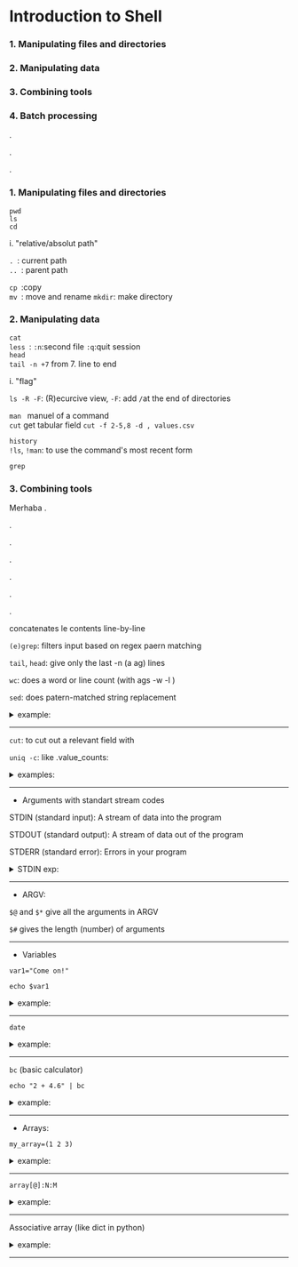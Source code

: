 # Introduction to Shell
### 1. Manipulating files and directories
### 2. Manipulating data
### 3. Combining tools
### 4. Batch processing

.

.

.

### 1. Manipulating files and directories

```pwd ```   
```ls ```   
```cd ```

i. "relative/absolut path"

```. ```: current path  
```.. ```: parent path 

```cp ```:copy  
```mv ```: move and rename 
```mkdir```: make directory


### 2. Manipulating data

```cat ```   
```less ```: ```:n```:second file ```:q```:quit session   
```head ```  
```tail -n +7``` from 7. line to end

i. "flag"

```ls -R -F```: (R)ecurcive view, ```-F```: add ```/```at the end of directories

```man ``` manuel of a command  
```cut``` get tabular field   ```cut -f 2-5,8 -d , values.csv```

```history```  
```!ls```, ```!man```: to use the command's most recent form

```grep```


### 3. Combining tools





Merhaba
.

.

.

.



.

.

.



concatenates le contents line-by-line

```(e)grep```: filters input based on regex paern matching

```tail```, ```head```: give only the last -n (a ag) lines

```wc```: does a word or line count (with ags -w -l )

```sed```: does patern-matched string replacement

<details>
<summary> example:</summary>

```bash
cat example.txt | egrep 'fisrt_word|second_word' | wc -l
```
</details>

---

```cut```: to cut out a relevant field with

```uniq -c```: like .value_counts:

<details>
<summary> examples:</summary>

```bash
cat example.csv | cut -d "," -f 2 | tail -n +2 | sort | uniq -c
```

```bash
cat example.csv | sed 's/exist_name/new_name/g' | sed 's/exist_name/new_name/g' > example_edited.csv
```
</details>

---

* Arguments with standart stream codes

STDIN (standard input): A stream of data into the program

STDOUT (standard output): A stream of data out of the program

STDERR (standard error): Errors in your program

<details>
<summary> STDIN exp:</summary>

```bash
cat file.txt > new_file.txt
```
</details>

---

* ARGV:

```$@```  and ```$*``` give all the arguments in ARGV

```$#``` gives the length (number) of arguments


---

* Variables

```var1="Come on!"```

```echo $var1```

<details>
<summary> example:</summary>

```bash
var='ABCDE'
var_singlequote='$var'
echo $var_singlequote

$var 

var_doublequote="$var"
echo $var_doublequote

ABCDE
```
</details>

----

```date```

<details>
<summary> example:</summary>

```bash
var="The date is`date`."
echo $var

The date is Mon 5 Feb 2020 14:44:12 AEDT.
```

```bash
var1="The date is`date`."
var2="The date is $(date)."
echo $var1
echo $var2

The date is Mon 5 Feb 2020 14:43:55 AEDT.
The date is Mon 5 Feb 2020 14:43:55 AEDT.
```
</details>

---
```bc``` (basic calculator) 

```echo "2 + 4.6" | bc```

<details>
<summary> example:</summary>

```bash
echo "10 / 3" | bc

3

echo "scale=3; 10 / 3" | bc

3.333
```
</details>

---

* Arrays:

```my_array=(1 2 3)```
<details>
<summary> example:</summary>

```bash
my_array=(1 3 5 2)
echo ${my_array[@]}

1 3 5 2


echo ${#my_array[@]}

4
```
</details>

---

```array[@]:N:M```

<details>
<summary> example:</summary>

```bash
my_array=(15 20 300 42 23 2 4 33 54 67 66)
echo ${my_array[@]:3:2}

42 23
```
</details>

---

Associative array (like dict in python)

<details>
<summary> example:</summary>

```bash
declare -A city_details # Declare first
city_details=([city_name]="New York" [population]=14000000) # Add elements
echo ${city_details[city_name]} # Index using key to return a value

New York
```
</details>

---



 
